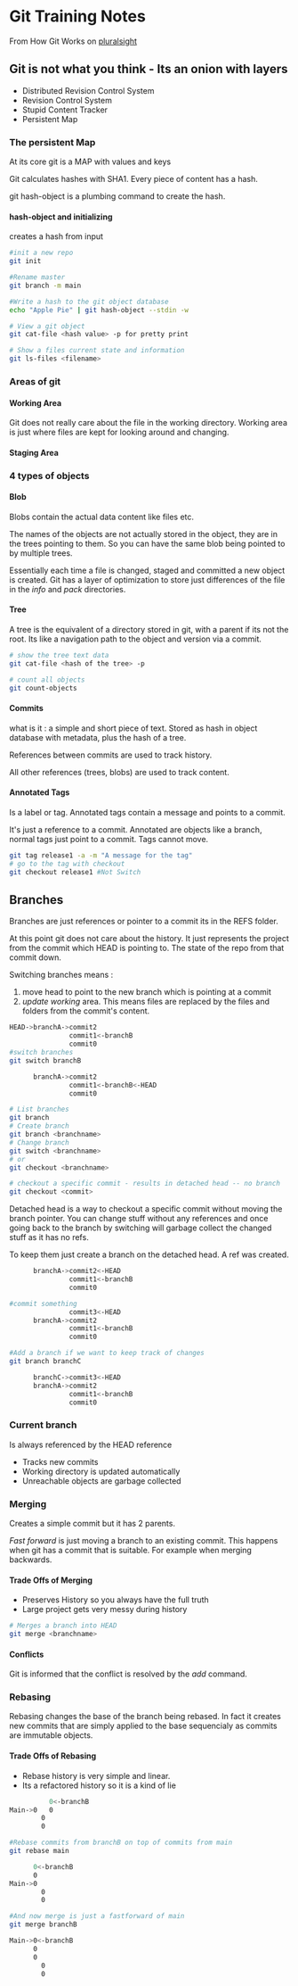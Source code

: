 # Git Training Notes

From How Git Works on [pluralsight](https://app.pluralsight.com/library/courses/how-git-works/table-of-contents)

## Git is not what you think - Its an onion with layers

- Distributed Revision Control System
- Revision Control System
- Stupid Content Tracker
- Persistent Map

### The persistent Map
At its core git is a MAP with values and keys

Git calculates hashes with SHA1. Every piece of content has a hash.

git hash-object is a plumbing command to create the hash.

#### hash-object and initializing

creates a hash from input

```bash
#init a new repo
git init

#Rename master
git branch -m main

#Write a hash to the git object database
echo "Apple Pie" | git hash-object --stdin -w

# View a git object
git cat-file <hash value> -p for pretty print

# Show a files current state and information
git ls-files <filename>

```

### Areas of git

#### Working Area
Git does not really care about the file in the working directory. Working area is just where files are kept for looking around and changing.

#### Staging Area

### 4 types of objects

#### Blob

Blobs contain the actual data content like files etc.

The names of the objects are not actually stored in the object, they are in the trees pointing to them. So you can have the same blob being pointed to by multiple trees.

Essentially each time a file is changed, staged and committed a new object is created. Git has a layer of optimization to store just differences of the file in the *info* and *pack* directories.

#### Tree

A tree is the equivalent of a directory stored in git, with a parent if its not the root. Its like a navigation path to the object and version via a commit.

```bash
# show the tree text data
git cat-file <hash of the tree> -p 

# count all objects
git count-objects 
```

#### Commits

what is it : a simple and short piece of text. Stored as hash in object database with metadata, plus the hash of a tree.

References between commits are used to track history.

All other references (trees, blobs) are used to track content.


#### Annotated Tags

Is a label or tag. Annotated tags contain a message and points to a commit. 

It's just a reference to a commit. Annotated are objects like a branch, normal tags just point to a commit. Tags cannot move.

```bash
git tag release1 -a -m "A message for the tag"
# go to the tag with checkout
git checkout release1 #Not Switch
```

## Branches

Branches are just references or pointer to a commit its in the REFS folder.

At this point git does not care about the history. It just represents the project from the commit which HEAD is pointing to. The state of the repo from that commit down.

Switching branches means : 
1. move head to point to the new branch which is pointing at a commit
2. *update working* area. This means files are replaced by the files and folders from the commit's content.

```bash
HEAD->branchA->commit2
               commit1<-branchB
               commit0
#switch branches
git switch branchB

      branchA->commit2
               commit1<-branchB<-HEAD
               commit0
```


```bash
# List branches
git branch
# Create branch
git branch <branchname>
# Change branch
git switch <branchname>
# or
git checkout <branchname>
```

```bash
# checkout a specific commit - results in detached head -- no branch
git checkout <commit> 
```

Detached head is a way to checkout a specific commit without moving the branch pointer. You can change stuff without any references and once going back to the branch by switching will garbage collect the changed stuff as it has no refs. 

To keep them just create a branch on the detached head. A ref was created.


```bash
      branchA->commit2<-HEAD
               commit1<-branchB
               commit0

#commit something
               commit3<-HEAD
      branchA->commit2
               commit1<-branchB
               commit0

#Add a branch if we want to keep track of changes
git branch branchC

      branchC->commit3<-HEAD
      branchA->commit2
               commit1<-branchB
               commit0
```



### Current branch

Is always referenced by the HEAD reference

- Tracks new commits
- Working directory is updated automatically
- Unreachable objects are garbage collected


### Merging

Creates a simple commit but it has 2 parents.

_Fast forward_ is just moving a branch to an existing commit. This happens when git has a commit that is suitable. For example when merging backwards.

#### Trade Offs of Merging
- Preserves History so you always have the full truth
- Large project gets very messy during history

```bash
# Merges a branch into HEAD
git merge <branchname>
```

#### Conflicts
Git is informed that the conflict is resolved by the *add* command.

### Rebasing

Rebasing changes the base of the branch being rebased. In fact it creates new commits that are simply applied to the base sequencialy as commits are immutable objects.

#### Trade Offs of Rebasing
- Rebase history is very simple and linear.
- Its a refactored history so it is a kind of lie

```bash
          0<-branchB
Main->0   0
        0
        0

#Rebase commits from branchB on top of commits from main
git rebase main 

      0<-branchB
      0
Main->0
        0
        0

#And now merge is just a fastforward of main
git merge branchB

Main->0<-branchB
      0
      0
        0
        0
```

